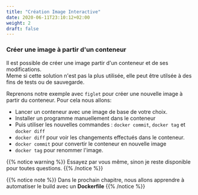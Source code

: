```yaml
---
title: "Création Image Interactive"
date: 2020-06-11T23:10:12+02:00
weight: 2
draft: false
---
```


### Créer une image à partir d'un conteneur

Il est possible de créer une image partir d'un conteneur et de ses modifications.  
Meme si cette solution n'est pas la plus utilisée, elle peut être utilsée à des fins de tests ou de sauvegarde.

Reprenons notre exemple avec `figlet` pour créer une nouvelle image à partir du conteneur.
Pour cela nous allons:
- Lancer un conteneur avec une image de base de votre choix.
- Installer un programme manuellement dans le conteneur
- Puis utiliser les nouvelles commandes : `docker commit`, `docker tag` et `docker diff` 
- `docker diff` pour voir les changements effectués dans le conteneur.
- `docker commit` pour convertir le conteneur en nouvelle image
- `docker tag` pour renommer l'image.


{{% notice warning %}}
Essayez par vous même, sinon je reste disponible pour toutes questions.
{{% /notice %}}


{{% notice note %}}
Dans le prochain chapitre, nous allons apprendre à automatiser le build avec un **Dockerfile**
{{% /notice %}}
